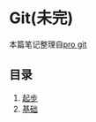 # Git(未完)

本篇笔记整理自[pro git](https://git-scm.com/book/zh/v2)

## 目录

1. [起步](1-起步.md)
2. [基础](2-git基础.md)

